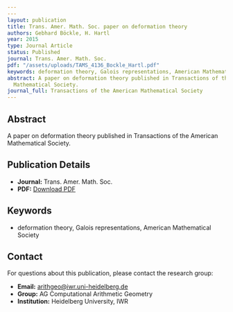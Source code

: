 ```yaml
---
---
layout: publication
title: Trans. Amer. Math. Soc. paper on deformation theory
authors: Gebhard Böckle, H. Hartl
year: 2015
type: Journal Article
status: Published
journal: Trans. Amer. Math. Soc.
pdf: "/assets/uploads/TAMS_4136_Bockle_Hartl.pdf"
keywords: deformation theory, Galois representations, American Mathematical Society
abstract: A paper on deformation theory published in Transactions of the American
  Mathematical Society.
journal_full: Transactions of the American Mathematical Society
---
```



## Abstract

A paper on deformation theory published in Transactions of the American Mathematical Society.

## Publication Details

- **Journal:** Trans. Amer. Math. Soc.
- **PDF:** [Download PDF](/assets/uploads/TAMS_4136_Bockle_Hartl.pdf)

## Keywords

- deformation theory, Galois representations, American Mathematical Society


## Contact

For questions about this publication, please contact the research group:
- **Email:** arithgeo@iwr.uni-heidelberg.de
- **Group:** AG Computational Arithmetic Geometry
- **Institution:** Heidelberg University, IWR